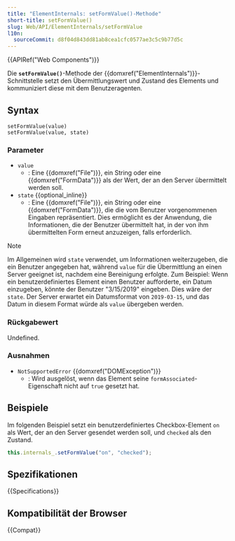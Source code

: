 ```yaml
---
title: "ElementInternals: setFormValue()-Methode"
short-title: setFormValue()
slug: Web/API/ElementInternals/setFormValue
l10n:
  sourceCommit: d8f04d843dd81ab8cea1cfc0577ae3c5c9b77d5c
---
```


{{APIRef("Web Components")}}

Die **`setFormValue()`**-Methode der {{domxref("ElementInternals")}}-Schnittstelle setzt den Übermittlungswert und Zustand des Elements und kommuniziert diese mit dem Benutzeragenten.

## Syntax

```js-nolint
setFormValue(value)
setFormValue(value, state)
```

### Parameter

- `value`
  - : Eine {{domxref("File")}}, ein String oder eine {{domxref("FormData")}} als der Wert, der an den Server übermittelt werden soll.
- `state` {{optional_inline}}
  - : Eine {{domxref("File")}}, ein String oder eine {{domxref("FormData")}}, die die vom Benutzer vorgenommenen Eingaben repräsentiert.
    Dies ermöglicht es der Anwendung, die Informationen, die der Benutzer übermittelt hat, in der von ihm übermittelten Form erneut anzuzeigen, falls erforderlich.

> [!NOTE]
> Im Allgemeinen wird `state` verwendet, um Informationen weiterzugeben, die ein Benutzer angegeben hat, während `value` für die Übermittlung an einen Server geeignet ist, nachdem eine Bereinigung erfolgte.
> Zum Beispiel: Wenn ein benutzerdefiniertes Element einen Benutzer aufforderte, ein Datum einzugeben, könnte der Benutzer "3/15/2019" eingeben.
> Dies wäre der `state`.
> Der Server erwartet ein Datumsformat von `2019-03-15`, und das Datum in diesem Format würde als `value` übergeben werden.

### Rückgabewert

Undefined.

### Ausnahmen

- `NotSupportedError` {{domxref("DOMException")}}
  - : Wird ausgelöst, wenn das Element seine `formAssociated`-Eigenschaft nicht auf `true` gesetzt hat.

## Beispiele

Im folgenden Beispiel setzt ein benutzerdefiniertes Checkbox-Element `on` als Wert, der an den Server gesendet werden soll, und `checked` als den Zustand.

```js
this.internals_.setFormValue("on", "checked");
```

## Spezifikationen

{{Specifications}}

## Kompatibilität der Browser

{{Compat}}
